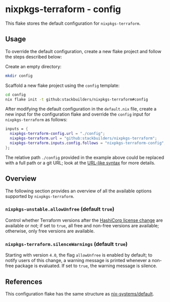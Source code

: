 # nixpkgs-terraform - config

This flake stores the default configuration for `nixpkgs-terraform`.

## Usage

To override the default configuration, create a new flake project and follow
the steps described below:

Create an empty directory:

```sh
mkdir config
```

Scaffold a new flake project using the `config` template:

```sh
cd config
nix flake init -t github:stackbuilders/nixpkgs-terraform#config
```

After modifying the default configuration in the `default.nix` file, create a
new input for the configuration flake and override the `config` input for
`nixpkgs-terraform` as follows:

```nix
inputs = {
  nixpkgs-terraform-config.url = "./config";
  nixpkgs-terraform.url = "github:stackbuilders/nixpkgs-terraform";
  nixpkgs-terraform.inputs.config.follows = "nixpkgs-terraform-config";
};
```

The relative path `./config` provided in the example above could be replaced
with a full path or a git URL; look at the [URL-like
syntax](https://nixos.org/manual/nix/stable/command-ref/new-cli/nix3-flake.html#url-like-syntax)
for more details.

## Overview

The following section provides an overview of all the available options
supported by `nixpkgs-terraform`.

### `nixpkgs-unstable.allowUnfree` (default `true`)

Control whether Terraform versions after the [HashiCorp license
change](https://www.hashicorp.com/blog/hashicorp-adopts-business-source-license)
are available or not; if set to `true`, all free and non-free versions are
available; otherwise, only free versions are available.

### `nixpkgs-terraform.silenceWarnings` (default `true`)

Starting with version `4.0`, the flag `allowUnfree` is enabled by default; to
notify users of this change, a warning message is printed whenever a non-free
package is evaluated. If set to `true`, the warning message is silence.

## References

This configuration flake has the same structure as
[nix-systems/default](https://github.com/nix-systems/default).
